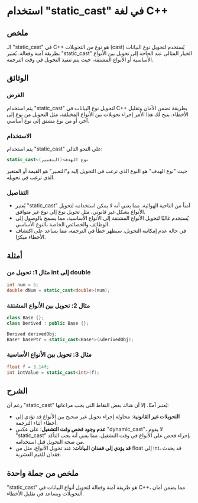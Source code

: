 <!--
Meta Description: # استخدام "static_cast" في لغة C++ ## ملخص الـ "static_cast" في C++ هو نوع من التحويلات (cast) يُستخدم لتحويل نوع البيانات بطريقة آمنة وفعالة. يُعتبر ...
Meta Keywords: static_cast, الأنواع, نوع, إلى, تحويل
-->

# استخدام "static_cast" في لغة C++

## ملخص
الـ "static_cast" في C++ هو نوع من التحويلات (cast) يُستخدم لتحويل نوع البيانات بطريقة آمنة وفعالة. يُعتبر "static_cast" الخيار المثالي عند الحاجة إلى تحويل بين الأنواع الأساسية أو الأنواع المشتقة، حيث يتم تنفيذ التحويل في وقت الترجمة.

## الوثائق
### الغرض
يتم استخدام "static_cast" لتحويل نوع البيانات في C++ بطريقة تضمن الأمان وتقليل الأخطاء. يتيح لك هذا الأمر إجراء تحويلات بين الأنواع المختلفة، مثل التحويل من نوع إلى آخر، أو من نوع مشتق إلى نوع أساسي.

### الاستخدام
يتم استخدام "static_cast" على النحو التالي:
```cpp
static_cast<نوع الهدف>(التعبير)
```
حيث "نوع الهدف" هو النوع الذي ترغب في التحويل إليه و"التعبير" هو القيمة أو المتغير الذي ترغب في تحويله.

### التفاصيل
- يُعتبر "static_cast" آمناً من الناحية الهوائية، مما يعني أنه لا يمكن استخدامه لتحويل الأنواع بشكل غير قانوني، مثل تحويل نوع إلى نوع غير متوافق.
- يُستخدم غالبًا لتحويل الأنواع المشتقة إلى الأنواع الأساسية، مما يسمح بالوصول إلى الوظائف والخصائص الخاصة بالنوع الأساسي.
- في حالة عدم إمكانية التحويل، سيظهر خطأ في الترجمة، مما يساعد على اكتشاف الأخطاء مبكرًا.

## أمثلة
### مثال 1: تحويل من int إلى double
```cpp
int num = 5;
double dNum = static_cast<double>(num);
```

### مثال 2: تحويل بين الأنواع المشتقة
```cpp
class Base {};
class Derived : public Base {};

Derived derivedObj;
Base* basePtr = static_cast<Base*>(&derivedObj);
```

### مثال 3: تحويل بين الأنواع الأساسية
```cpp
float f = 3.14f;
int intValue = static_cast<int>(f);
```

## الشرح
رغم أن "static_cast" يُعتبر آمنًا، إلا أن هناك بعض النقاط التي يجب مراعاتها:
- **التحويلات غير القانونية**: محاولة إجراء تحويل غير صحيح بين الأنواع قد تؤدي إلى أخطاء أثناء الترجمة.
- **عدم وجود فحص وقت التشغيل**: على عكس "dynamic_cast"، لا يقوم "static_cast" بإجراء فحص على الأنواع في وقت التشغيل، مما يعني أنه يجب التأكد من صحة التحويل قبل استخدامه.
- **قد يؤدي إلى فقدان البيانات**: عند تحويل الأنواع، مثل من float إلى int، قد يحدث فقدان للقيم العشرية.

## ملخص من جملة واحدة
"static_cast" هو طريقة آمنة وفعالة لتحويل أنواع البيانات في C++، مما يضمن أمان التحويلات ويساعد في تقليل الأخطاء.